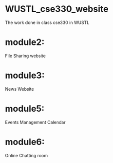 # WUSTL_cse330_website
The work done in class cse330 in WUSTL

# module2:

File Sharing website

# module3:

News Website

# module5:

Events Management Calendar

# module6:

Online Chatting room
